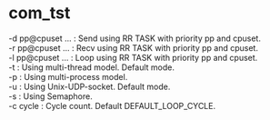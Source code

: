 # com_tst
-d pp@cpuset ... : Send using RR TASK with priority pp and cpuset.<br/>
-r pp@cpuset ... : Recv using RR TASK with priority pp and cpuset.<br/>
-l pp@cpuset ... : Loop using RR TASK with priority pp and cpuset.<br/>
-t               : Using multi-thread model. Default mode.<br/>
-p               : Using multi-process model.<br/>
-u               : Using Unix-UDP-socket. Default mode.<br/>
-s               : Using Semaphore.<br/>
-c cycle         : Cycle count. Default DEFAULT_LOOP_CYCLE.<br/>